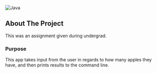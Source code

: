 ![Java](https://img.shields.io/badge/Java-17.0.2-yellow)
## About The Project
This was an assignment given during undergrad.

### Purpose
This app takes input from the user in regards to how many apples they have, and then prints results to the command line.
